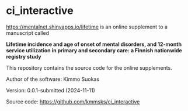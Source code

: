# ci_interactive

<https://mentalnet.shinyapps.io/lifetime> is an online supplement to a manuscript called

**Lifetime incidence and age of onset of mental disorders, and 12-month service utilization in primary and secondary care: a Finnish nationwide registry study**

This repository contains the source code for the online supplements.

Author of the software: Kimmo Suokas


Version: 0.0.1-submitted (2024-11-11)

Source code: <https://github.com/kmmsks/ci_interactive>


